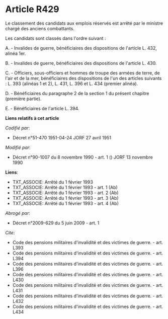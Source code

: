 # Article R429

Le classement des candidats aux emplois réservés est arrêté par le ministre chargé des anciens combattants.

Les candidats sont classés dans l'ordre suivant :

A. - Invalides de guerre, bénéficiaires des dispositions de l'article L. 432, alinéa 1er.

B. - Invalides de guerre, bénéficiaires des dispositions de l'article L. 430.

C. - Officiers, sous-officiers et hommes de troupe des armées de terre, de l'air et de la mer, bénéficiaires des dispositions
de l'un des articles suivants : L. 393 (alinéas 1 et 2), L. 431, L. 396 et L. 434 (premier alinéa).

D. - Bénéficiaires du paragraphe 2 de la section 1 du présent chapitre (première partie).

E. - Bénéficiaires de l'article L. 394.

**Liens relatifs à cet article**

_Codifié par_:

  - Décret n°51-470 1951-04-24 JORF 27 avril 1951

_Modifié par_:

  - Décret n°90-1007 du 8 novembre 1990 - art. 1 () JORF 13 novembre 1990

**Liens**:

  - TXT_ASSOCIE: Arrêté du 1 février 1993
  - TXT_ASSOCIE: Arrêté du 1 février 1993 - art. 1 (Ab)
  - TXT_ASSOCIE: Arrêté du 1 février 1993 - art. 2 (Ab)
  - TXT_ASSOCIE: Arrêté du 1 février 1993 - art. 3 (Ab)
  - TXT_ASSOCIE: Arrêté du 1 février 1993 - art. 4 (Ab)

_Abrogé par_:

  - Décret n°2009-629 du 5 juin 2009 - art. 1

_Cite_:

  - Code des pensions militaires d'invalidité et des victimes de guerre. - art. L393
  - Code des pensions militaires d'invalidité et des victimes de guerre. - art. L394
  - Code des pensions militaires d'invalidité et des victimes de guerre. - art. L396
  - Code des pensions militaires d'invalidité et des victimes de guerre. - art. L430
  - Code des pensions militaires d'invalidité et des victimes de guerre. - art. L431
  - Code des pensions militaires d'invalidité et des victimes de guerre. - art. L432
  - Code des pensions militaires d'invalidité et des victimes de guerre. - art. L434
